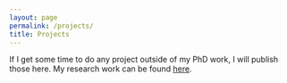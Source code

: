 ```yaml
---
layout: page
permalink: /projects/
title: Projects
---
```


If I get some time to do any project outside of my PhD work, I will publish those here. My research work can be found <a href="/research">here</a>. 


